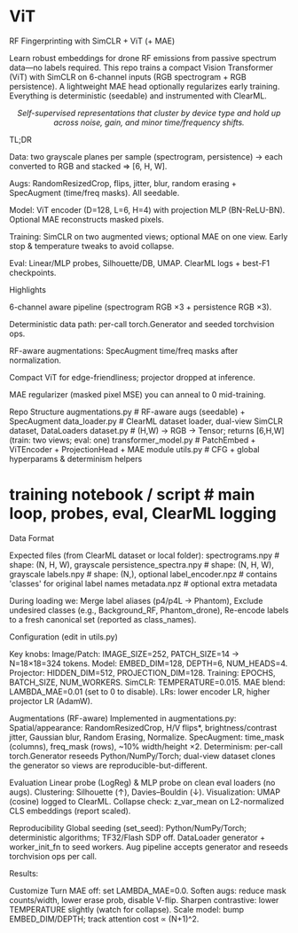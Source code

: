 # ViT

RF Fingerprinting with SimCLR + ViT (+ MAE)

Learn robust embeddings for drone RF emissions from passive spectrum data—no labels required.
This repo trains a compact Vision Transformer (ViT) with SimCLR on 6-channel inputs (RGB spectrogram + RGB persistence). A lightweight MAE head optionally regularizes early training. Everything is deterministic (seedable) and instrumented with ClearML.

<p align="center"><i>Self-supervised representations that cluster by device type and hold up across noise, gain, and minor time/frequency shifts.</i></p>
TL;DR

Data: two grayscale planes per sample (spectrogram, persistence) → each converted to RGB and stacked ⇒ [6, H, W].

Augs: RandomResizedCrop, flips, jitter, blur, random erasing + SpecAugment (time/freq masks). All seedable.

Model: ViT encoder (D=128, L=6, H=4) with projection MLP (BN-ReLU-BN). Optional MAE reconstructs masked pixels.

Training: SimCLR on two augmented views; optional MAE on one view. Early stop & temperature tweaks to avoid collapse.

Eval: Linear/MLP probes, Silhouette/DB, UMAP. ClearML logs + best-F1 checkpoints.

Highlights

6-channel aware pipeline (spectrogram RGB ×3 + persistence RGB ×3).

Deterministic data path: per-call torch.Generator and seeded torchvision ops.

RF-aware augmentations: SpecAugment time/freq masks after normalization.

Compact ViT for edge-friendliness; projector dropped at inference.

MAE regularizer (masked pixel MSE) you can anneal to 0 mid-training.

Repo Structure
augmentations.py     # RF-aware augs (seedable) + SpecAugment
data_loader.py       # ClearML dataset loader, dual-view SimCLR dataset, DataLoaders
dataset.py           # (H,W) → RGB → Tensor; returns [6,H,W] (train: two views; eval: one)
transformer_model.py # PatchEmbed + ViTEncoder + ProjectionHead + MAE module
utils.py             # CFG + global hyperparams & determinism helpers
# training notebook / script  # main loop, probes, eval, ClearML logging

Data Format

Expected files (from ClearML dataset or local folder):
spectrograms.npy          # shape: (N, H, W), grayscale
persistence_spectra.npy   # shape: (N, H, W), grayscale
labels.npy                # shape: (N,), optional
label_encoder.npz         # contains 'classes' for original label names
metadata.npz              # optional extra metadata

During loading we:
Merge label aliases (p4/p4L → Phantom),
Exclude undesired classes (e.g., Background_RF, Phantom_drone),
Re-encode labels to a fresh canonical set (reported as class_names).

Configuration (edit in utils.py)

Key knobs:
Image/Patch: IMAGE_SIZE=252, PATCH_SIZE=14 → N=18×18=324 tokens.
Model: EMBED_DIM=128, DEPTH=6, NUM_HEADS=4.
Projector: HIDDEN_DIM=512, PROJECTION_DIM=128.
Training: EPOCHS, BATCH_SIZE, NUM_WORKERS.
SimCLR: TEMPERATURE=0.015.
MAE blend: LAMBDA_MAE=0.01 (set to 0 to disable).
LRs: lower encoder LR, higher projector LR (AdamW).

Augmentations (RF-aware)
Implemented in augmentations.py:
Spatial/appearance: RandomResizedCrop, H/V flips*, brightness/contrast jitter, Gaussian blur, Random Erasing, Normalize.
SpecAugment: time_mask (columns), freq_mask (rows), ~10% width/height ×2.
Determinism: per-call torch.Generator reseeds Python/NumPy/Torch; dual-view dataset clones the generator so views are reproducible-but-different.

Evaluation
Linear probe (LogReg) & MLP probe on clean eval loaders (no augs).
Clustering: Silhouette (↑), Davies–Bouldin (↓).
Visualization: UMAP (cosine) logged to ClearML.
Collapse check: z_var_mean on L2-normalized CLS embeddings (report scaled).

Reproducibility
Global seeding (set_seed): Python/NumPy/Torch; deterministic algorithms; TF32/Flash SDP off.
DataLoader generator + worker_init_fn to seed workers.
Aug pipeline accepts generator and reseeds torchvision ops per call.

Results:


Customize
Turn MAE off: set LAMBDA_MAE=0.0.
Soften augs: reduce mask counts/width, lower erase prob, disable V-flip.
Sharpen contrastive: lower TEMPERATURE slightly (watch for collapse).
Scale model: bump EMBED_DIM/DEPTH; track attention cost ∝ (N+1)^2.
